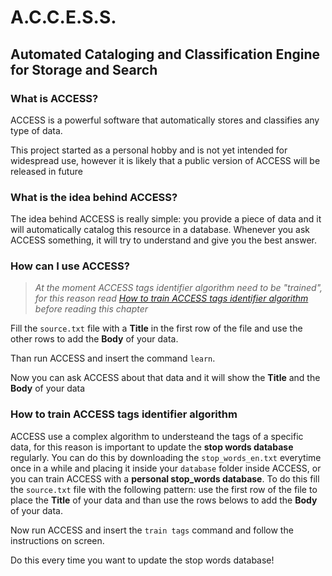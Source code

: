 # A.C.C.E.S.S.

## Automated Cataloging and Classification Engine for Storage and Search

### What is ACCESS?
ACCESS is a powerful software that automatically stores and classifies any type of data.

This project started as a personal hobby and is not yet intended for widespread use, however it is likely that a public version of ACCESS will be released in future

### What is the idea behind ACCESS?
The idea behind ACCESS is really simple: you provide a piece of data and it will automatically catalog this resource in a database. Whenever you ask ACCESS something, it will try to understand and give you the best answer.

### How can I use ACCESS?
> *At the moment ACCESS tags identifier algorithm need to be "trained", for this reason read [How to train ACCESS tags identifier algorithm](https://github.com/nicolacanzonieri/access#how-to-train-access-tags-identifier-algorithm) before reading this chapter*

Fill the `source.txt` file with a **Title** in the first row of the file and use the other rows to add the **Body** of your data.

Than run ACCESS and insert the command `learn`.

Now you can ask ACCESS about that data and it will show the **Title** and the **Body** of your data

### How to train ACCESS tags identifier algorithm
ACCESS use a complex algorithm to understeand the tags of a specific data, for this reason is important to update the **stop words database** regularly. You can do this by downloading the `stop_words_en.txt` everytime once in a while and placing it inside your `database` folder inside ACCESS, or you can train ACCESS with a **personal stop_words database**. To do this fill the `source.txt` file with the following pattern: use the first row of the file to place the **Title** of your data and than use the rows belows to add the **Body** of your data. 

Now run ACCESS and insert the `train tags` command and follow the instructions on screen.

Do this every time you want to update the stop words database!
